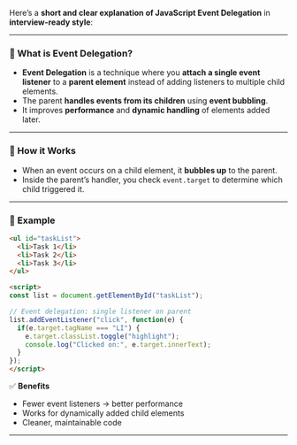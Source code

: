 Here’s a **short and clear explanation of JavaScript Event Delegation** in **interview-ready style**:

---

### 🔹 What is Event Delegation?

* **Event Delegation** is a technique where you **attach a single event listener** to a **parent element** instead of adding listeners to multiple child elements.
* The parent **handles events from its children** using **event bubbling**.
* It improves **performance** and **dynamic handling** of elements added later.

---

### 🔹 How it Works

* When an event occurs on a child element, it **bubbles up** to the parent.
* Inside the parent’s handler, you check `event.target` to determine which child triggered it.

---

### 🔹 Example

```html
<ul id="taskList">
  <li>Task 1</li>
  <li>Task 2</li>
  <li>Task 3</li>
</ul>

<script>
const list = document.getElementById("taskList");

// Event delegation: single listener on parent
list.addEventListener("click", function(e) {
  if(e.target.tagName === "LI") {
    e.target.classList.toggle("highlight");
    console.log("Clicked on:", e.target.innerText);
  }
});
</script>
```

✅ **Benefits**

* Fewer event listeners → better performance
* Works for dynamically added child elements
* Cleaner, maintainable code

---